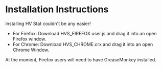 Installation Instructions
=========================
Installing HV Stat couldn't be any easier!
- For Firefox: Download HVS_FIREFOX.user.js and drag it into an open Firefox window.
- For Chrome: Download HVS_CHROME.crx and drag it into an open Chrome Window.

At the moment, Firefox users will need to have GreaseMonkey installed.